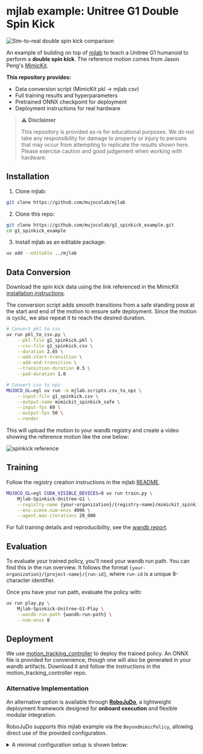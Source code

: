 # mjlab example: Unitree G1 Double Spin Kick

![Sim-to-real double spin kick comparison](assets/teaser.gif)

An example of building on top of [mjlab](https://github.com/mujocolab/mjlab) to teach a Unitree G1 humanoid to perform a **double spin kick**. The reference motion comes from Jason Peng's [MimicKit](https://github.com/xbpeng/MimicKit).

**This repository provides:**
- Data conversion script (MimicKit pkl → mjlab csv)
- Full training results and hyperparameters
- Pretrained ONNX checkpoint for deployment
- Deployment instructions for real hardware

> ⚠️ **Disclaimer**
>
> This repository is provided as-is for educational purposes. We do not take any responsibility for damage to property or injury to persons that may occur from attempting to replicate the results shown here. Please exercise caution and good judgement when working with hardware.

## Installation

1. Clone mjlab:

```bash
git clone https://github.com/mujocolab/mjlab
```

2. Clone this repo:

```bash
git clone https://github.com/mujocolab/g1_spinkick_example.git
cd g1_spinkick_example
```

3. Install mjlab as an editable package:

```bash
uv add --editable ../mjlab
```

## Data Conversion

Download the spin kick data using the link referenced in the MimicKit [installation instructions](https://github.com/xbpeng/MimicKit?tab=readme-ov-file#installation).

The conversion script adds smooth transitions from a safe standing pose at the start and end of the motion to ensure safe deployment. Since the motion is cyclic, we also repeat it to reach the desired duration.

```bash
# Convert pkl to csv
uv run pkl_to_csv.py \
    --pkl-file g1_spinkick.pkl \
    --csv-file g1_spinkick.csv \
    --duration 2.65 \
    --add-start-transition \
    --add-end-transition \
    --transition-duration 0.5 \
    --pad-duration 1.0

# Convert csv to npz
MUJOCO_GL=egl uv run -m mjlab.scripts.csv_to_npz \
    --input-file g1_spinkick.csv \
    --output-name mimickit_spinkick_safe \
    --input-fps 60 \
    --output-fps 50 \
    --render
```

This will upload the motion to your wandb registry and create a video showing the reference motion like the one below:

![spinkick reference](assets/motion.gif)

## Training

Follow the registry creation instructions in the mjlab [README](https://github.com/mujocolab/mjlab?tab=readme-ov-file#2-motion-imitation).

```bash
MUJOCO_GL=egl CUDA_VISIBLE_DEVICES=0 uv run train.py \
    Mjlab-Spinkick-Unitree-G1 \
    --registry-name {your-organization}/{registry-name}/mimickit_spinkick_safe \
    --env.scene.num-envs 4096 \
    --agent.max-iterations 20_000
```

For full training details and reproducibility, see the [wandb report](https://api.wandb.ai/links/gcbc_researchers/nfi58457).

## Evaluation

To evaluate your trained policy, you'll need your wandb run path. You can find this in the run overview. It follows the format `{your-organization}/{project-name}/{run-id}`, where `run-id` is a unique 8-character identifier.

Once you have your run path, evaluate the policy with:

```bash
uv run play.py \
    Mjlab-Spinkick-Unitree-G1-Play \
    --wandb-run-path {wandb-run-path} \
    --num-envs 8
```

## Deployment

We use [motion_tracking_controller](https://github.com/HybridRobotics/motion_tracking_controller) to deploy the trained policy. An ONNX file is provided for convenience, though one will also be generated in your wandb artifacts. Download it and follow the instructions in the motion_tracking_controller repo.

### Alternative Implementation

An alternative option is available through [**RoboJuDo**](https://github.com/HansZ8/RoboJuDo), a lightweight deployment framework designed for **onboard execution** and flexible modular integration.

RoboJuDo supports this mjlab example via the `BeyondmimicPolicy`, allowing direct use of the provided configuration.  

<details>
  <summary>A minimal configuration setup is shown below:</summary>

1. **Download** the ONNX model and place it in `assets/models/g1/beyondmimic`.

2. **Edit** the `g1_beyondmimic` config in `robojudo/config/g1/g1_cfg.py` to set policy name:

```python
@cfg_registry.register
class g1_beyondmimic(RlPipelineCfg):
    robot: str = "g1"
    env: G1MujocoEnvCfg = G1MujocoEnvCfg()
    ctrl: list[KeyboardCtrlCfg] = [KeyboardCtrlCfg()]

    policy: G1BeyondMimicPolicyCfg = G1BeyondMimicPolicyCfg(
        policy_name="spinkick_safe",
        max_timestep=183,
    )
```

3. For **real robot deployment**, you may use the `g1_locomimic_beyondmimic` or `g1_locomimic_beyondmimic_real` config
   in `robojudo/config/g1/g1_loco_mimic_cfg.py`, which includes smooth locomotion interpolation.

</details>
